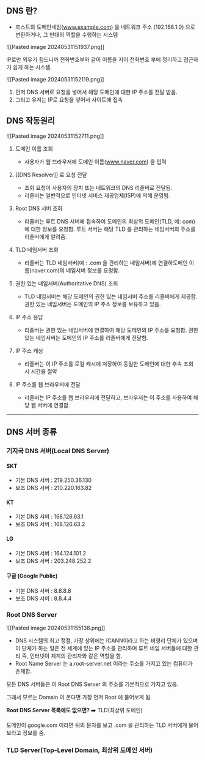 ## DNS 란?

* 호스트의 도메인네임(www.example.com) 을 네트워크 주소 (192.168.1.0) 으로 변환하거나, 그 반대의 역할을 수행하는 시스템

![[Pasted image 20240531151937.png]]

IP로만 외우기 힘드니까 전화번호부와 같이 이름을 지어 전화번호 부에 정리하고 접근하기 쉽게 하는 시스템.

![[Pasted image 20240531152119.png]]
1. 먼저 DNS 서버로 요청을 넣어서 해당 도메인에 대한 IP 주소를 전달 받음.
2. 그리고 유저는 IP로 요청을 넣어서 사이트에 접속


## DNS 작동원리

![[Pasted image 20240531152711.png]]


1. 도메인 이름 조회
	* 사용자가 웹 브라우저에 도메인 이름(www.naver.com) 을 입력

2. [[DNS Resolver]] 로 요청 전달
	* 조회 요청이 사용자의 장치 또는 네트워크의 DNS 리졸버로 전달됨.
	* 리졸버는 일반적으로 인터넷 서비스 제공업체(ISP)에 의해 운영됨.

3. Root DNS 서버 조회
	* 리졸버는 루트 DNS 서버에 접속하여 도메인의 최상위 도메인(TLD, 예: com)에 대한 정보를 요청함. 루트 서버는 해당 TLD 를 관리하는 네임서버의 주소를 리졸버에게 알려줌.

4. TLD 네임서버 조회
	* 리졸버는 TLD 네임서버(예 : .com 을 관리하는 네임서버)에 연결하도메인 이름(naver.com)의 네임서버 정보를 요청함.

5. 권한 있는 네임서버(Authoritative DNS) 조회
	* TLD 네임서버는 해당 도메인의 권한 있는 네임서버 주소를 리졸버에게 제공함. 권한 있는 네임서버는 도메인의 IP 주소 정보를 보유하고 있음.

6. IP 주소 응답
	* 리졸버는 권한 있는 네임서버에 연결하여 해당 도메인의 IP 주소를 요청함. 권한 있는 네임서버는 도메인의 IP 주소를 리졸버에게 전달함.

7. IP 주소 캐싱
	* 리졸버는 이 IP 주소를 로컬 캐시에 저장하여 동일한 도메인에 대한 후속 조회 시 시간을 절약

8. IP 주소를 웹 브라우저에 전달
	* 리졸버는 IP 주소를 웹 브라우저에 전달하고, 브라우저는 이 주소를 사용하여 해당 웹 서버에 연결함.

---

## DNS 서버 종류


### 기지국 DNS 서버(Local DNS Server)

#### SKT
- 기본 DNS 서버 : 219.250.36.130
- 보조 DNS 서버 : 210.220.163.82

#### KT
- 기본 DNS 서버 : 168.126.63.1
- 보조 DNS 서버 : 168.126.63.2

#### LG
- 기본 DNS 서버 : 164.124.101.2
- 보조 DNS 서버 : 203.248.252.2

#### 구글 (Google Public)
- 기본 DNS 서버 : 8.8.8.8
- 보조 DNS 서버 : 8.8.4.4


### Root DNS Server

![[Pasted image 20240531155138.png]]

* DNS 시스템의 최고 정점, 가장 상위에는 ICANN이라고 하는 비영리 단체가 있으며 이 단체가 하는 일은 전 세계에 있는 IP 주소를 관리하며 루트 네임 서버들에 대한 관리 즉, 인터넷이 체계의 관리자와 같은 역할을 함.
* Root Name Server 는 a.root-server.net 이라는 주소를 가지고 있는 컴퓨터가 존재함.

모든 DNS 서버들은 이 Root DNS Server 의 주소를 기본적으로 가지고 있음.

그래서 모르는 Domain 이 온다면 가장 먼저 Root 에 물어보게 됨.

**Root DNS Server 목록에도 없으면?** ➡️ TLD(최상위 도메인)

도메인이 google.com 이라면 뒤의 문자를 보고 .com 을 관리하는 TLD 서버에게 물어보라고 정보를 줌.


### TLD Server(Top-Level Domain, 최상위 도메인 서버)
